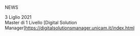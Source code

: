 NEWS

3 Liglio 2021 <br>
Master di 1 Livello [Digital Solution Manager]https://digitalsolutionsmanager.unicam.it/index.html
